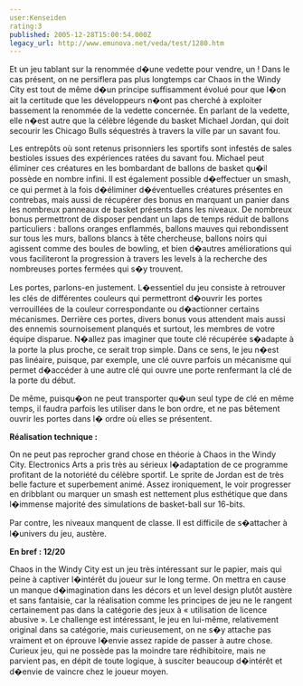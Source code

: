```yaml
---
user:Kenseiden
rating:3
published: 2005-12-28T15:00:54.000Z
legacy_url: http://www.emunova.net/veda/test/1280.htm
---
```

Et un jeu tablant sur la renommée d�une vedette pour vendre, un ! Dans le cas présent, on ne persiflera pas plus longtemps car Chaos in the Windy City est tout de même d�un principe suffisamment évolué pour que l�on ait la certitude que les développeurs n�ont pas cherché à exploiter bassement la renommée de la vedette concernée. En parlant de la vedette, elle n�est autre que la célèbre légende du basket Michael Jordan, qui doit secourir les Chicago Bulls séquestrés à travers la ville par un savant fou.   

  

Les entrepôts où sont retenus prisonniers les sportifs sont infestés de sales bestioles issues des expériences ratées du savant fou. Michael peut éliminer ces créatures en les bombardant de ballons de basket qu�il possède en nombre infini. Il est également possible d�effectuer un smash, ce qui permet à la fois d�éliminer d�éventuelles créatures présentes en contrebas, mais aussi de récupérer des bonus en marquant un panier dans les nombreux panneaux de basket présents dans les niveaux. De nombreux bonus permettront de disposer pendant un laps de temps réduit de ballons particuliers : ballons oranges enflammés, ballons mauves qui rebondissent sur tous les murs, ballons blancs à tête chercheuse, ballons noirs qui agissent comme des boules de bowling, et bien d�autres améliorations qui vous faciliteront la progression à travers les levels à la recherche des nombreuses portes fermées qui s�y trouvent.   

  

Les portes, parlons-en justement. L�essentiel du jeu consiste à retrouver les clés de différentes couleurs qui permettront d�ouvrir les portes verrouillées de la couleur correspondante ou d�actionner certains mécanismes. Derrière ces portes, divers bonus vous attendent mais aussi des ennemis sournoisement planqués et surtout, les membres de votre équipe disparue. N�allez pas imaginer que toute clé récupérée s�adapte à la porte la plus proche, ce serait trop simple. Dans ce sens, le jeu n�est pas linéaire, puisque, par exemple, une clé ouvre parfois un mécanisme qui permet d�accéder à une autre clé qui ouvre une porte renfermant la clé de la porte du début.  

De même, puisqu�on ne peut transporter qu�un seul type de clé en même temps, il faudra parfois les utiliser dans le bon ordre, et ne pas bêtement ouvrir les portes dans l� ordre où elles se présentent.   

  

**Réalisation technique :**   

On ne peut pas reprocher grand chose en théorie à Chaos in the Windy City. Electronics Arts a pris très au sérieux l�adaptation de ce programme profitant de la notoriété du célèbre sportif. Le sprite de Jordan est de très belle facture et superbement animé. Assez ironiquement, le voir progresser en dribblant ou marquer un smash est nettement plus esthétique que dans l�immense majorité des simulations de basket-ball sur 16-bits.   

Par contre, les niveaux manquent de classe. Il est difficile de s�attacher à l�univers du jeu, austère.  

  

**En bref : 12/20**   

Chaos in the Windy City est un jeu très intéressant sur le papier, mais qui peine à captiver l�intérêt du joueur sur le long terme. On mettra en cause un manque d�imagination dans les décors et un level design plutôt austère et sans fantaisie, car la réalisation comme les principes de jeu ne le rangent certainement pas dans la catégorie des jeux à « utilisation de licence abusive ». Le challenge est intéressant, le jeu en lui-même, relativement original dans sa catégorie, mais curieusement, on ne s�y attache pas vraiment et on éprouve l�envie assez rapide de passer à autre chose. Curieux jeu, qui ne possède pas la moindre tare rédhibitoire, mais ne parvient pas, en dépit de toute logique, à susciter beaucoup d�intérêt et d�envie de vaincre chez le joueur moyen.